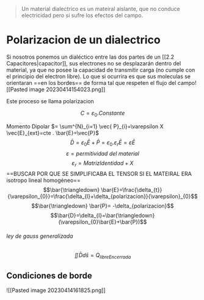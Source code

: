 > Un material dialectrico es un mateiral aislante, que no conduce electricidad pero si sufre los efectos del campo.

# Polarizacion de un dialectrico
Si nosotros ponemos un dialéctico entre las dos partes de un [[2.2 Capacitores|capacitor]], sus electrones no se desplazarán dentro del material, ya que no posee la capacidad de transmitir carga (no cumple con el principio del electron libre). Lo que si ocurrira es que sus moleculas se orientaran ==en los bordes== de forma tal que respeten el flujo del campo![[Pasted image 20230414154023.png]]

Este proceso se llama polarizacion

$$C=\varepsilon_{0} .Constante$$

Momento Dipolar $= \sum^{N}_{i=1} \vec{ P}_{i}=\varepsilon X \vec{E}_{ext}=cte . \bar{E}=\vec{P}$
$$\bar{D}=\varepsilon_{0}\bar{E}+\bar{P}=\varepsilon_{0}.\varepsilon_{r} \bar{E}=\varepsilon  \bar{E}$$
$$\varepsilon=permitividad \ del \ material$$
$$\varepsilon_{r}= MatrizIdentidad+X$$
==BUSCAR POR QUE SE SIMPLIFICABA EL TENSOR SI EL MATEIRAL ERA isotropo lineal homogéneo==
$$\bar{\triangledown} \bar{E}=\frac{\delta_{t}}{\varepsilon_{0}}=\frac{\delta_{l}+\delta_{polarizacion}}{\varepsilon}_{0}$$
$$\bar{\triangledown} \bar{P}= -\delta_{polarizacion}$$
$$\bar{D}=\delta_{l}=\bar{\triangledown}(\varepsilon_{0}\bar{E}+\bar{P})$$


###### ley de gauss generalizada
$$\iint \bar{D} d\bar{s}= Q_{libreEncerrada}$$

## Condiciones de borde
![[Pasted image 20230414161825.png]]